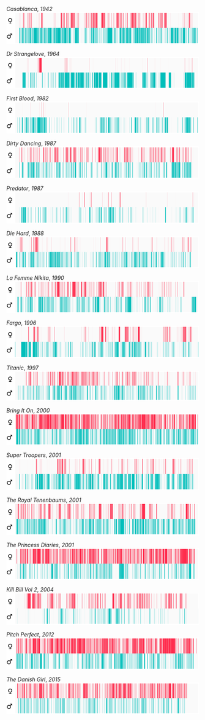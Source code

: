 *Casablanca*, _1942_
![](../figures/Casablanca.1942.BDRip.x264-DJ.mkv.png)

*Dr Strangelove*, _1964_
![](../figures/Dr.Strangelove.1964.BDRip.x264-DJ.mkv.png)

*First Blood*, _1982_
![](../figures/First.Blood.1982.DVDRip.x264-DJ.mkv.png)

*Dirty Dancing*, _1987_
![](../figures/Dirty.Dancing.1987.BDRip.x264-DJ.mkv.png)

*Predator*, _1987_
![](../figures/Predator.1987.DVDRip.x264-DJ.mkv.png)

*Die Hard*, _1988_
![](../figures/Die.Hard.1988.720p.BRRip.x264-x0r.mkv.png)

*La Femme Nikita*, _1990_
![](../figures/La.Femme.Nikita.1990.BluRay.720p.H264.Dual.Audio.mp4.png)

*Fargo*, _1996_
![](../figures/Fargo.1996.REMASTERED.BluRay.720p.H264.mp4.png)

*Titanic*, _1997_
![](../figures/Titanic.1997.BluRay.720p.H264.mp4.png)

*Bring It On*, _2000_
![](../figures/Bring.It.On.2000.HDTV.720p.H264.mp4.png)

*Super Troopers*, _2001_
![](../figures/Super_Troopers.avi.png)

*The Royal Tenenbaums*, _2001_
![](../figures/The.Royal.Tenenbaums.2001.HDTV.720p.H264.mp4.png)

*The Princess Diaries*, _2001_
![](../figures/The.Princess.Diaries.2001.BluRay.720p.H264.mp4.png)

*Kill Bill Vol 2*, _2004_
![](../figures/Kill.Bill.Vol.2.2004.iNTERNAL.720p.BluRay.x264-LiBRARiANS.mkv.png)

*Pitch Perfect*, _2012_
![](../figures/Pitch.Perfect.2012.BluRay.720p.H264.mp4.png)

*The Danish Girl*, _2015_
![](../figures/The.Danish.Girl.2015.HDRip.XviD.AC3-EVO.avi.png)
